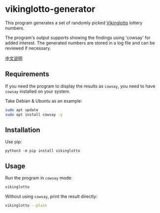 # vikinglotto-generator

This program generates a set of randomly picked 
[Vikinglotto](https://en.wikipedia.org/wiki/Vikinglotto) lottery numbers.

The program's output supports showing the findings using 'cowsay' for added interest.
The generated numbers are stored in a log file and can be reviewed if necessary. 

[中文说明](./README_CN.md)

## Requirements

If you need the program to display the results as `cowsay`, you need to have `cowsay` installed on your system.

Take Debian & Ubuntu as an example:

```bash
sudo apt update
sudo apt install cowsay -y
```

## Installation

Use pip:

```
python3 -m pip install vikinglotto
```

## Usage

Run the program in `cowsay` mode:

```bash
vikinglotto
```

Without using `cowsay`, print the result directly:

```bash
vikinglotto --plain
```
